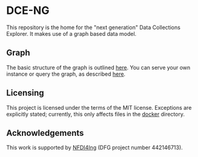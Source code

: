 # DCE-NG

This repository is the home for the "next generation" Data Collections Explorer. It makes use of a graph based data model.

## Graph

The basic structure of the graph is outlined [here](graph/README.md). You can
serve your own instance or query the graph, as described [here](docker/README.md).

## Licensing

This project is licensed under the terms of the MIT license. Exceptions are
explicitly stated; currently, this only affects files in the [docker](docker/README.md)
directory.

## Acknowledgements

This work is supported by [NFDI4Ing](https://nfdi4ing.de) (DFG project number 442146713).
